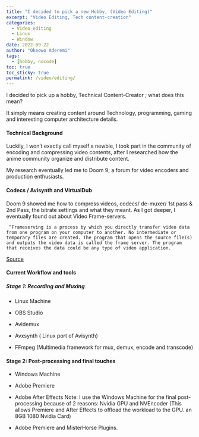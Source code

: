 ```yaml
---
title: "I decided to pick a new Hobby, (Video Editing)"
excerpt: "Video Editing, Tech content-creation"
categories: 
  - Video editing
  - Linux
  - Window
date: 2022-09-22
author: "Okeowo Aderemi"
tags: 
  - [hobby, nocode]
toc: true
toc_sticky: true
permalink: /video/editing/
---
```



I decided to pick up a hobby, Technical Content-Creator ; what does this mean?

It simply means creating content around Technology, programming, gaming and interesting computer architecture details.

#### Technical Background
Luckily, I won’t exactly call myself a newbie, I took part in the community of encoding and compressing video contents, after I researched how the anime community organize and distribute content.

My research eventually led me to Doom 9; a forum for video encoders and production enthusiasts.

#### Codecs / Avisynth and VirtualDub
Doom 9 showed me how to compress videos, codecs/ de-muxer/ 1st pass & 2nd Pass, the bitrate settings and what they meant. As I got deeper, I eventually found out about Video Frame-servers.

` “Frameserving is a process by which you directly transfer video data from one program on your computer to another. No intermediate or temporary files are created. The program that opens the source file(s) and outputs the video data is called the frame server. The program that receives the data could be any type of video application.`

[Source](http://avisynth.nl/index.php/FAQ_frameserving)

#### Current Workflow and tools
##### Stage 1: Recording and Muxing
* Linux Machine

* OBS Studio

* Avidemux

* Avxsynth ( Linux port of Avisynth)

* FFmpeg (Multimedia framework for mux, demux, encode and transcode)

#### Stage 2: Post-processing and final touches
* Windows Machine

* Adobe Premiere

* Adobe After Effects
Note: I use the Windows Machine for the final post-processing because of 2 reasons:
Nvidia GPU and NVEncoder (This allows Premiere and After Effects to offload the workload to the GPU.  an 8GB 1080 Nvidia Card)

* Adobe Premiere and MisterHorse Plugins.
















